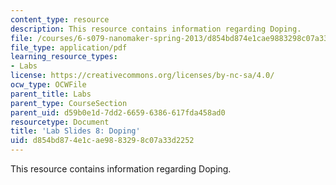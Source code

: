 ```yaml
---
content_type: resource
description: This resource contains information regarding Doping.
file: /courses/6-s079-nanomaker-spring-2013/d854bd874e1cae9883298c07a33d2252_MIT6_S079S13_lab_slides08.pdf
file_type: application/pdf
learning_resource_types:
- Labs
license: https://creativecommons.org/licenses/by-nc-sa/4.0/
ocw_type: OCWFile
parent_title: Labs
parent_type: CourseSection
parent_uid: d59b0e1d-7dd2-6659-6386-617fda458ad0
resourcetype: Document
title: 'Lab Slides 8: Doping'
uid: d854bd87-4e1c-ae98-8329-8c07a33d2252
---
```

This resource contains information regarding Doping.